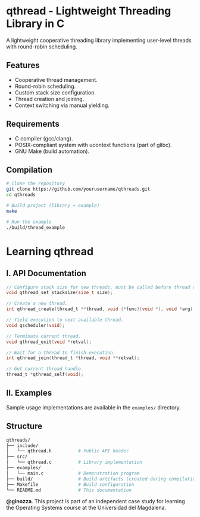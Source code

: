# qthread - Lightweight Threading Library in C

A lightweight cooperative threading library implementing user-level threads with round-robin scheduling.

## Features
- Cooperative thread management.
- Round-robin scheduling.
- Custom stack size configuration.
- Thread creation and joining.
- Context switching via manual yielding.

## Requirements 
- C compiler (gcc/clang).
- POSIX-compliant system with ucontext functions (part of glibc).
- GNU Make (build automation).

## Compilation
```bash
# Clone the repository
git clone https://github.com/yourusername/qthreads.git
cd qthreads

# Build project (library + example)
make

# Run the example
./build/thread_example
```

# Learning qthread

## I. API Documentation
```c
// Configure stack size for new threads, must be called before thread creation.
void qthread_set_stacksize(size_t size);

// Create a new thread.
int qthread_create(thread_t **thread, void (*func)(void *), void *arg);

// Yield execution to next available thread.
void qscheduler(void);

// Terminate current thread.
void qthread_exit(void *retval);

// Wait for a thread to finish execution.
int qthread_join(thread_t *thread, void **retval);

// Get current thread handle.
thread_t *qthread_self(void);
```

## II. Examples
Sample usage implementations are available in the `examples/` directory.

## Structure
```bash
qthreads/
├── include/
│   └── qthread.h          # Public API header
├── src/
│   └── qthread.c          # Library implementation
├── examples/
│   └── main.c             # Demonstration program
├── build/                 # Build artifacts (created during compilation)
├── Makefile               # Build configuration
└── README.md              # This documentation
``` 

**@ginozza**. This project is part of an independent case study for learning the Operating Systems course at the Universidad del Magdalena.